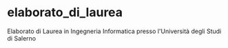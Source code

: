 # elaborato_di_laurea
Elaborato di Laurea in Ingegneria Informatica presso l'Università degli Studi di Salerno

